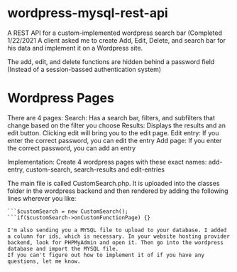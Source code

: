 # wordpress-mysql-rest-api
A REST API for a custom-implemented wordpress search bar (Completed 1/22/2021
A client asked me to create Add, Edit, Delete, and search bar for his data and implement it on a Wordpress site.

The add, edit, and delete functions are hidden behind a password field (Instead of a session-bassed authentication system)

# Wordpress Pages
There are 4 pages:
Search: Has a search bar, filters, and subfilters that change based on the filter you choose
Results: Displays the results and an edit button. Clicking edit will bring you to the edit page.
Edit entry: If you enter the correct password, you can edit the entry
Add page: If you enter the correct password, you can add an entry

Implementation:
Create 4 wordpress pages with these exact names: add-entry, custom-search, search-results and edit-entries

The main file is called CustomSearch.php. It is uploaded into the classes folder in the wordpress backend and then rendered by adding the following lines wherever you like:

``` require('wp-content/themes/YOURTHEME/classes/CustomSearch.php');
```$customSearch = new CustomSearch();
```if($customSearch->onCustomFunctionPage) {} 

I'm also sending you a MYSQL file to upload to your database. I added a column for ids, which is necessary. In your website hosting provider backend, look for PHPMyAdmin and open it. Then go into the wordpress database and import the MYSQL file.
If you can't figure out how to implement it of if you have any questions, let me know.
